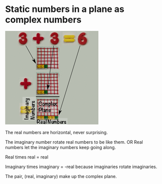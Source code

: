 # Static numbers in a plane as complex numbers

![](../img/plane_t_detail_complex.png)

The real numbers are horizontal, never surprising.

The imaginary number rotate real numbers to be like them.
OR
Real numbers let the imaginary numbers keep going along.

Real times real = real

Imaginary times imaginary = -real because imaginaries rotate imaginaries.

The pair, (real, imaginary) make up the complex plane.

